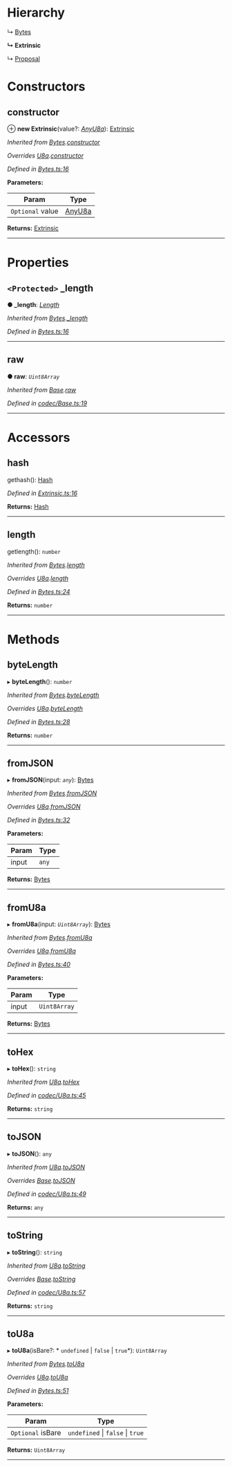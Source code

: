 

# Hierarchy

↳  [Bytes](_bytes_.bytes.md)

**↳ Extrinsic**

↳  [Proposal](_proposal_.proposal.md)

# Constructors

<a id="constructor"></a>

##  constructor

⊕ **new Extrinsic**(value?: *[AnyU8a](../modules/_types_d_.md#anyu8a)*): [Extrinsic](_extrinsic_.extrinsic.md)

*Inherited from [Bytes](_bytes_.bytes.md).[constructor](_bytes_.bytes.md#constructor)*

*Overrides [U8a](_codec_u8a_.u8a.md).[constructor](_codec_u8a_.u8a.md#constructor)*

*Defined in [Bytes.ts:16](https://github.com/polkadot-js/api/blob/48e57f9/packages/types/src/Bytes.ts#L16)*

**Parameters:**

| Param | Type |
| ------ | ------ |
| `Optional` value | [AnyU8a](../modules/_types_d_.md#anyu8a) |

**Returns:** [Extrinsic](_extrinsic_.extrinsic.md)

___

# Properties

<a id="_length"></a>

## `<Protected>` _length

**● _length**: *[Length](_codec_length_.length.md)*

*Inherited from [Bytes](_bytes_.bytes.md).[_length](_bytes_.bytes.md#_length)*

*Defined in [Bytes.ts:16](https://github.com/polkadot-js/api/blob/48e57f9/packages/types/src/Bytes.ts#L16)*

___
<a id="raw"></a>

##  raw

**● raw**: *`Uint8Array`*

*Inherited from [Base](_codec_base_.base.md).[raw](_codec_base_.base.md#raw)*

*Defined in [codec/Base.ts:19](https://github.com/polkadot-js/api/blob/48e57f9/packages/types/src/codec/Base.ts#L19)*

___

# Accessors

<a id="hash"></a>

##  hash

gethash(): [Hash](_hash_.hash.md)

*Defined in [Extrinsic.ts:16](https://github.com/polkadot-js/api/blob/48e57f9/packages/types/src/Extrinsic.ts#L16)*

**Returns:** [Hash](_hash_.hash.md)

___
<a id="length"></a>

##  length

getlength(): `number`

*Inherited from [Bytes](_bytes_.bytes.md).[length](_bytes_.bytes.md#length)*

*Overrides [U8a](_codec_u8a_.u8a.md).[length](_codec_u8a_.u8a.md#length)*

*Defined in [Bytes.ts:24](https://github.com/polkadot-js/api/blob/48e57f9/packages/types/src/Bytes.ts#L24)*

**Returns:** `number`

___

# Methods

<a id="bytelength"></a>

##  byteLength

▸ **byteLength**(): `number`

*Inherited from [Bytes](_bytes_.bytes.md).[byteLength](_bytes_.bytes.md#bytelength)*

*Overrides [U8a](_codec_u8a_.u8a.md).[byteLength](_codec_u8a_.u8a.md#bytelength)*

*Defined in [Bytes.ts:28](https://github.com/polkadot-js/api/blob/48e57f9/packages/types/src/Bytes.ts#L28)*

**Returns:** `number`

___
<a id="fromjson"></a>

##  fromJSON

▸ **fromJSON**(input: *`any`*): [Bytes](_bytes_.bytes.md)

*Inherited from [Bytes](_bytes_.bytes.md).[fromJSON](_bytes_.bytes.md#fromjson)*

*Overrides [U8a](_codec_u8a_.u8a.md).[fromJSON](_codec_u8a_.u8a.md#fromjson)*

*Defined in [Bytes.ts:32](https://github.com/polkadot-js/api/blob/48e57f9/packages/types/src/Bytes.ts#L32)*

**Parameters:**

| Param | Type |
| ------ | ------ |
| input | `any` |

**Returns:** [Bytes](_bytes_.bytes.md)

___
<a id="fromu8a"></a>

##  fromU8a

▸ **fromU8a**(input: *`Uint8Array`*): [Bytes](_bytes_.bytes.md)

*Inherited from [Bytes](_bytes_.bytes.md).[fromU8a](_bytes_.bytes.md#fromu8a)*

*Overrides [U8a](_codec_u8a_.u8a.md).[fromU8a](_codec_u8a_.u8a.md#fromu8a)*

*Defined in [Bytes.ts:40](https://github.com/polkadot-js/api/blob/48e57f9/packages/types/src/Bytes.ts#L40)*

**Parameters:**

| Param | Type |
| ------ | ------ |
| input | `Uint8Array` |

**Returns:** [Bytes](_bytes_.bytes.md)

___
<a id="tohex"></a>

##  toHex

▸ **toHex**(): `string`

*Inherited from [U8a](_codec_u8a_.u8a.md).[toHex](_codec_u8a_.u8a.md#tohex)*

*Defined in [codec/U8a.ts:45](https://github.com/polkadot-js/api/blob/48e57f9/packages/types/src/codec/U8a.ts#L45)*

**Returns:** `string`

___
<a id="tojson"></a>

##  toJSON

▸ **toJSON**(): `any`

*Inherited from [U8a](_codec_u8a_.u8a.md).[toJSON](_codec_u8a_.u8a.md#tojson)*

*Overrides [Base](_codec_base_.base.md).[toJSON](_codec_base_.base.md#tojson)*

*Defined in [codec/U8a.ts:49](https://github.com/polkadot-js/api/blob/48e57f9/packages/types/src/codec/U8a.ts#L49)*

**Returns:** `any`

___
<a id="tostring"></a>

##  toString

▸ **toString**(): `string`

*Inherited from [U8a](_codec_u8a_.u8a.md).[toString](_codec_u8a_.u8a.md#tostring)*

*Overrides [Base](_codec_base_.base.md).[toString](_codec_base_.base.md#tostring)*

*Defined in [codec/U8a.ts:57](https://github.com/polkadot-js/api/blob/48e57f9/packages/types/src/codec/U8a.ts#L57)*

**Returns:** `string`

___
<a id="tou8a"></a>

##  toU8a

▸ **toU8a**(isBare?: * `undefined` &#124; `false` &#124; `true`*): `Uint8Array`

*Inherited from [Bytes](_bytes_.bytes.md).[toU8a](_bytes_.bytes.md#tou8a)*

*Overrides [U8a](_codec_u8a_.u8a.md).[toU8a](_codec_u8a_.u8a.md#tou8a)*

*Defined in [Bytes.ts:51](https://github.com/polkadot-js/api/blob/48e57f9/packages/types/src/Bytes.ts#L51)*

**Parameters:**

| Param | Type |
| ------ | ------ |
| `Optional` isBare |  `undefined` &#124; `false` &#124; `true`|

**Returns:** `Uint8Array`

___

